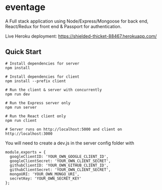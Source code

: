 # eventage

A Full stack application using Node/Express/Mongoose for back end, React/Redux for front end & Passport for authentication.

Live Heroku deployment: https://shielded-thicket-88467.herokuapp.com/


## Quick Start

```
# Install dependencies for server
npm install

# Install dependencies for client
npm install --prefix client

# Run the client & server with concurrently
npm run dev

# Run the Express server only
npm run server

# Run the React client only
npm run client

# Server runs on http://localhost:5000 and client on http://localhost:3000
```

You will need to create a dev.js in the server config folder with

```
module.exports = {
  googleClientID: 'YOUR_OWN_GOOGLE_CLIENT_ID',
  googleClientSecret: 'YOUR_OWN_CLIENT_SECRET',
  githubClientID: 'YOUR_OWN_GITHUB_CLIENT_ID',
  githubClientSecret: 'YOUR_OWN_CLIENT_SECRET',
  mongoURI: 'YOUR_OWN_MONGO_URI',
  secretKey: 'YOUR_OWN_SECRET_KEY'
};
```
